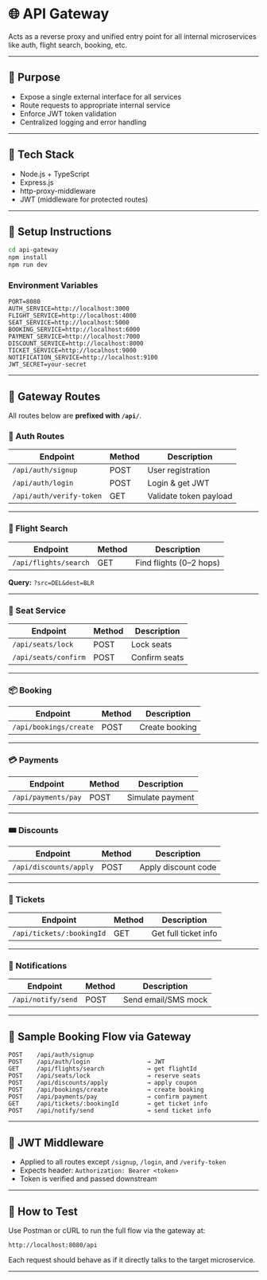 # 🌐 API Gateway

Acts as a reverse proxy and unified entry point for all internal microservices like auth, flight search, booking, etc.

---

## 📌 Purpose

- Expose a single external interface for all services
- Route requests to appropriate internal service
- Enforce JWT token validation
- Centralized logging and error handling

---

## 🧰 Tech Stack

- Node.js + TypeScript
- Express.js
- http-proxy-middleware
- JWT (middleware for protected routes)

---

## 🚀 Setup Instructions

```bash
cd api-gateway
npm install
npm run dev
````

### Environment Variables

```
PORT=8080
AUTH_SERVICE=http://localhost:3000
FLIGHT_SERVICE=http://localhost:4000
SEAT_SERVICE=http://localhost:5000
BOOKING_SERVICE=http://localhost:6000
PAYMENT_SERVICE=http://localhost:7000
DISCOUNT_SERVICE=http://localhost:8000
TICKET_SERVICE=http://localhost:9000
NOTIFICATION_SERVICE=http://localhost:9100
JWT_SECRET=your-secret
```

---

## 🔗 Gateway Routes

All routes below are **prefixed with `/api/`**.

### 🛂 Auth Routes

| Endpoint                 | Method | Description            |
| ------------------------ | ------ | ---------------------- |
| `/api/auth/signup`       | POST   | User registration      |
| `/api/auth/login`        | POST   | Login & get JWT        |
| `/api/auth/verify-token` | GET    | Validate token payload |

---

### 🛫 Flight Search

| Endpoint              | Method | Description             |
| --------------------- | ------ | ----------------------- |
| `/api/flights/search` | GET    | Find flights (0–2 hops) |

**Query:** `?src=DEL&dest=BLR`

---

### 💺 Seat Service

| Endpoint             | Method | Description   |
| -------------------- | ------ | ------------- |
| `/api/seats/lock`    | POST   | Lock seats    |
| `/api/seats/confirm` | POST   | Confirm seats |

---

### 📦 Booking

| Endpoint               | Method | Description    |
| ---------------------- | ------ | -------------- |
| `/api/bookings/create` | POST   | Create booking |

---

### 💳 Payments

| Endpoint            | Method | Description      |
| ------------------- | ------ | ---------------- |
| `/api/payments/pay` | POST   | Simulate payment |

---

### 🎟️ Discounts

| Endpoint               | Method | Description         |
| ---------------------- | ------ | ------------------- |
| `/api/discounts/apply` | POST   | Apply discount code |

---

### 🎫 Tickets

| Endpoint                  | Method | Description          |
| ------------------------- | ------ | -------------------- |
| `/api/tickets/:bookingId` | GET    | Get full ticket info |

---

### 📩 Notifications

| Endpoint           | Method | Description         |
| ------------------ | ------ | ------------------- |
| `/api/notify/send` | POST   | Send email/SMS mock |

---

## 🧾 Sample Booking Flow via Gateway

```http
POST    /api/auth/signup
POST    /api/auth/login                → JWT
GET     /api/flights/search            → get flightId
POST    /api/seats/lock                → reserve seats
POST    /api/discounts/apply           → apply coupon
POST    /api/bookings/create           → create booking
POST    /api/payments/pay              → confirm payment
GET     /api/tickets/:bookingId        → get ticket info
POST    /api/notify/send               → send ticket info
```

---

## 🔐 JWT Middleware

* Applied to all routes except `/signup`, `/login`, and `/verify-token`
* Expects header:
  `Authorization: Bearer <token>`
* Token is verified and passed downstream

---

## 🧪 How to Test

Use Postman or cURL to run the full flow via the gateway at:

```
http://localhost:8080/api
```

Each request should behave as if it directly talks to the target microservice.

---
